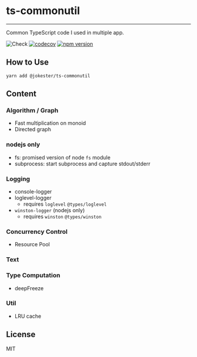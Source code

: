 # ts-commonutil

---

Common TypeScript code I used in multiple app.

![Check](https://github.com/jokester/ts-commonutil/workflows/Check/badge.svg)
[![codecov](https://codecov.io/gh/jokester/ts-commonutil/graph/badge.svg?token=95f53H027x)](https://codecov.io/gh/jokester/ts-commonutil)
[![npm version](https://badge.fury.io/js/%40jokester%2Fts-commonutil.svg)](https://badge.fury.io/js/%40jokester%2Fts-commonutil)

## How to Use

```
yarn add @jokester/ts-commonutil

```

## Content

### Algorithm / Graph

- Fast multiplication on monoid
- Directed graph

### nodejs only

- fs: promised version of node `fs` module
- subprocess: start subprocess and capture stdout/stderr

### Logging

- console-logger
- loglevel-logger
    - requires `loglevel` `@types/loglevel`
- `winston-logger` (nodejs only)
    - requires `winston` `@types/winston`

### Concurrency Control

- Resource Pool

### Text

### Type Computation

- deepFreeze

### Util

- LRU cache

## License

MIT
